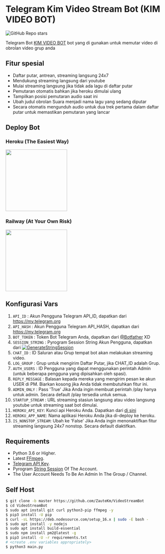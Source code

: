 # Telegram Kim Video Stream Bot (KIM VIDEO BOT)

![GitHub Repo stars](https://img.shields.io/github/stars/abdurrohimbontro/kimvideostream?color=blue&style=flat)

Telegram Bot  [KIM VIDEO BOT](https://t.me/kimvideo_bot) bot yang di gunakan untuk memutar video di obrolan video grup anda

## Fitur spesial

- Daftar putar, antrean, streaming langsung 24x7
- Mendukung streaming langsung dari youtube
- Mulai streaming langsung jika tidak ada lagu di daftar putar
- Pemutaran otomatis bahkan jika heroku dimulai ulang
- Tampilkan posisi pemutaran audio saat ini
- Ubah judul obrolan Suara menjadi nama lagu yang sedang diputar
- Secara otomatis mengunduh audio untuk dua trek pertama dalam daftar putar untuk memastikan pemutaran yang lancar

## Deploy Bot 

### Heroku (The Easiest Way)
<p><a href="https://heroku.com/deploy?template=https://github.com/abdurrohimbontro/kimvideostream/tree/master"><img src="https://img.shields.io/badge/Deploy%20KIM%20VIDEO BOT-blueviolet?style=for-the-badge&logo=heroku" width="200""/></a></p>

### Railway (At Your Own Risk)
<p><a href="https://railway.app/new/template?template=https%3A%2F%2Fgithub.com%2Fabdurrohimbontro%2Fkimvideostream%2Ftree%2Fmaster&envs=API_ID%2CAPI_HASH%2CBOT_TOKEN%2CSESSION_STRING%2CCHAT_ID%2CLOG_GROUP%2CAUTH_USERS%2CADMIN_ONLY%2CSTARTUP_STREAM%2CREPLY_MESSAGE&optionalEnvs=LOG_GROUP%2CADMIN_ONLY%2CREPLY_MESSAGE&API_IDDesc=Your+Telegram+API_ID+get+it+from+my.telegram.org%2Fapps&API_HASHDesc=Your+Telegram+API_HASH+get+it+from+my.telegram.org%2Fapps&BOT_TOKENDesc=Bot+token+of+your+bot%2C+get+from+%40Botfather&SESSION_STRINGDesc=Session+string%2C+use+%40https://replit.com/@ZauteKm/GenerateStringSession+to+generate+pyrogram+session+string&CHAT_IDDesc=ID+of+Channel+or+Group+where+the+Bot+plays+Live%2FMusic%2FYouTube+Lives&LOG_GROUPDesc=ID+of+the+group+to+send+playlist+if+CHAT+is+a+Group%2C+if+channel+then+leave+blank&AUTH_USERSDesc=ID+of+Users+who+can+use+Admin+commands+%28for+multiple+users+seperated+by+space%29&ADMIN_ONLYDesc=Change+it+to+%27True%27+If+you+want+to+make+%2Fplay+commands+only+for+admins+of+CHAT.+By+default+%2Fplay+is+available+for+all&STARTUP_STREAMDesc=URL+of+Live+Stream+or+Youtube+Live+video+link+to+stream+with+bootup&REPLY_MESSAGEDesc=A+reply+message+to+those+who+message+the+USER+account+in+PM.+Make+it+blank+if+you+do+not+need+this+feature.&ADMIN_ONLYDefault=False&STREAM_URLDefault=https://youtu.be/36YnV9STBqc&REPLY_MESSAGEDefault=Hello Sir, I'm a bot to stream videos on telegram voice chat, not having time to chat with you 😂!"> <img src="https://img.shields.io/badge/Deploy%20to%20Railway-blueviolet?style=for-the-badge&logo=railway" width="200""/></a></p>


## Konfigurasi Vars
1. `API_ID` : Akun Pengguna Telegram API_ID, dapatkan dari https://my.telegram.org
2. `API_HASH` : Akun Pengguna Telegram API_HASH, dapatkan dari https://my.telegram.org
3. `BOT_TOKEN` : Token Bot Telegram Anda, dapatkan dari [@Botfather](https://t.me/botfather) XD
4. `SESSION_STRING` : Pyrogram Session String Akun Pengguna, dapatkan dari [![GenerateStringSession](https://img.shields.io/badge/repl.it-GenerateStringSession-yellowgreen)](https://replit.com/@abdurrohimbontr/kim-1?v=1)
5. `CHAT_ID` : ID Saluran atau Grup tempat bot akan melakukan streaming video.
6. `LOG_GROUP` : Grup untuk mengirim Daftar Putar, jika CHAT_ID adalah Grup.
7. `AUTH_USERS` : ID Pengguna yang dapat menggunakan perintah Admin (untuk beberapa pengguna yang dipisahkan oleh spasi).
8. `REPLY_MESSAGE` : Balasan kepada mereka yang mengirim pesan ke akun USER di PM. Biarkan kosong jika Anda tidak membutuhkan fitur ini.
9. `ADMIN_ONLY` : Pass 'True' Jika Anda ingin membuat perintah /play hanya untuk admin. Secara default /play tersedia untuk semua.
10. `STARTUP_STREAM` : URL streaming stasiun langsung atau video langsung youtube untuk streaming saat bot dimulai.
11. `HEROKU_API_KEY`: Kunci api Heroku Anda. Dapatkan dari [di sini](https://dashboard.heroku.com/account)
12. `HEROKU_APP_NAME`: Nama aplikasi Heroku Anda jika di-deploy ke heroku.
13. `IS_NONSTOP_STREAM`: Ubah ke 'False' Jika Anda ingin menonaktifkan fitur streaming langsung 24x7 nonstop. Secara default diaktifkan.

## Requirements
- Python 3.6 or Higher.
- Latest [FFmpeg](https://www.ffmpeg.org/).
- [Telegram API Key](https://docs.pyrogram.org/intro/quickstart#enjoy-the-api).
- Pyrogram [String Session](https://replit.com/@abdurrohimbontr/kim-1?v=1) Of The Account.
- The User Account Needs To Be An Admin In The Group / Channel.

## Self Host
```sh
$ git clone -b master https://github.com/ZauteKm/VideoStreamBot
$ cd VideoStreamBot
$ sudo apt install git curl python3-pip ffmpeg -y
$ pip3 install -U pip
$ curl -sL https://deb.nodesource.com/setup_16.x | sudo -E bash -
$ sudo apt install -y nodejs
$ sudo apt install build-essential
$ sudo npm install pm2@latest -g
$ pip3 install -U -r requirements.txt
# <create .env variables appropriately>
$ python3 main.py
```

##
